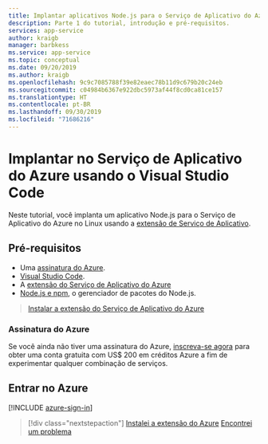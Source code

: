 ```yaml
---
title: Implantar aplicativos Node.js para o Serviço de Aplicativo do Azure do Visual Studio Code
description: Parte 1 do tutorial, introdução e pré-requisitos.
services: app-service
author: kraigb
manager: barbkess
ms.service: app-service
ms.topic: conceptual
ms.date: 09/20/2019
ms.author: kraigb
ms.openlocfilehash: 9c9c7085788f39e82eaec78b11d9c679b20c24eb
ms.sourcegitcommit: c04984b6367e922dbc5973af44f8cd0ca81ce157
ms.translationtype: HT
ms.contentlocale: pt-BR
ms.lasthandoff: 09/30/2019
ms.locfileid: "71686216"
---
```

# <a name="deploy-to-azure-app-service-using-visual-studio-code"></a>Implantar no Serviço de Aplicativo do Azure usando o Visual Studio Code

Neste tutorial, você implanta um aplicativo Node.js para o Serviço de Aplicativo do Azure no Linux usando a [extensão de Serviço de Aplicativo](https://marketplace.visualstudio.com/items?itemName=ms-azuretools.vscode-azureappservice).

## <a name="prerequisites"></a>Pré-requisitos

- Uma [assinatura do Azure](#azure-subscription).
- [Visual Studio Code](https://code.visualstudio.com/).
- A [extensão do Serviço de Aplicativo do Azure](vscode:extension/ms-azuretools.vscode-azureappservice)
- [Node.js e npm](https://nodejs.org/en/download), o gerenciador de pacotes do Node.js.

> <a class="tutorial-install-extension-btn" href="vscode:extension/ms-azuretools.vscode-azureappservice">Instalar a extensão do Serviço de Aplicativo do Azure</a>

### <a name="azure-subscription"></a>Assinatura do Azure

Se você ainda não tiver uma assinatura do Azure, [inscreva-se agora](https://azure.microsoft.com/free/?utm_source=campaign&utm_campaign=vscode-tutorial-appservice-extension&mktingSource=vscode-tutorial-appservice-extension) para obter uma conta gratuita com US$ 200 em créditos Azure a fim de experimentar qualquer combinação de serviços.

## <a name="sign-in-to-azure"></a>Entrar no Azure

[!INCLUDE [azure-sign-in](includes/azure-sign-in.md)]

> [!div class="nextstepaction"]
> [Instalei a extensão do Azure](tutorial-vscode-azure-app-service-node-02.md) [Encontrei um problema](https://www.research.net/r/PWZWZ52?tutorial=node-deployment-azureappservice&step=getting-started)
